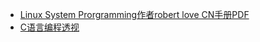 - [Linux System Prorgramming作者robert love CN手册PDF](https://shukai.oss-cn-hangzhou.aliyuncs.com/file/linux/Linux%E7%B3%BB%E7%BB%9F%E7%BC%96%E7%A8%8B%28%E4%B8%AD%E6%96%87%E7%89%88%29.pdf)
- [C语言编程透视](https://tinylab.gitbooks.io/cbook/content/zh/preface/01-chapter1.html)
